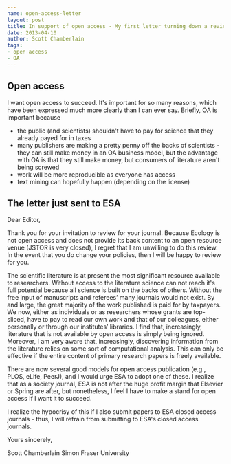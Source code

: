 ```yaml
---
name: open-access-letter
layout: post
title: In support of open access - My first letter turning down a review for OA
date: 2013-04-10
author: Scott Chamberlain
tags: 
- open access
- OA
---
```


## Open access 

I want open access to succeed. It's important for so many reasons, which have been expressed much more clearly than I can ever say. Briefly, OA is important because 

- the public (and scientists) shouldn't have to pay for science that they already payed for in taxes
- many publishers are making a pretty penny off the backs of scientists - they can still make money in an OA business model, but the advantage with OA is that they still make money, but consumers of literature aren't being screwed
- work will be more reproducible as everyone has access 
- text mining can hopefully happen (depending on the license)


## The letter just sent to ESA

Dear Editor,

Thank you for your invitation to review for your journal. Because Ecology is not open access and does not provide its back content to an open resource venue (JSTOR is very closed), I regret that I am unwilling to do this review.  In the event that you do change your policies, then I will be happy to review for you.

The scientific literature is at present the most significant resource available to researchers. Without access to the literature science can not reach it's full potential because all science is built on the backs of others. Without the free input of manuscripts and referees’ many journals would not exist. By and large, the great majority of the work published is paid for by taxpayers. We now, either as individuals or as researchers whose grants are top-sliced, have to pay to read our own work and that of our colleagues, either personally or through our institutes’ libraries. I find that, increasingly, literature that is not available by open access is simply being ignored. Moreover, I am very aware that, increasingly, discovering information from the literature relies on some sort of computational analysis. This can only be effective if the entire content of primary research papers is freely available. 

There are now several good models for open access publication (e.g., PLOS, eLife, PeerJ), and I would urge ESA to adopt one of these. I realize that as a society journal, ESA is not after the huge profit margin that Elsevier or Spring are after, but nonetheless, I feel I have to make a stand for open access If I want it to succeed. 

I realize the hypocrisy of this if I also submit papers to ESA closed access journals - thus, I will refrain from submitting to ESA's closed access journals. 

Yours sincerely,

Scott Chamberlain
Simon Fraser University